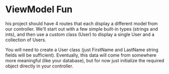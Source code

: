 # ViewModel Fun
his project should have 4 routes that each display a different model from our controller. We'll start out with a few simple built-in types (strings and ints), and then use a custom class (User) to display a single User and a collection of Users.

You will need to create a User class (just FirstName and LastName string fields will be sufficient). Eventually, this data will come from somewhere more meaningful (like your database), but for now just initialize the required object directly in your controller.
